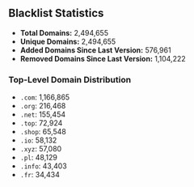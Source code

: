 ## Blacklist Statistics

- **Total Domains:** 2,494,655
- **Unique Domains:** 2,494,655
- **Added Domains Since Last Version:** 576,961
- **Removed Domains Since Last Version:** 1,104,222

### Top-Level Domain Distribution

-  `.com`: 1,166,865
-  `.org`: 216,468
-  `.net`: 155,454
-  `.top`: 72,924
-  `.shop`: 65,548
-  `.io`: 58,132
-  `.xyz`: 57,080
-  `.pl`: 48,129
-  `.info`: 43,403
-  `.fr`: 34,434
